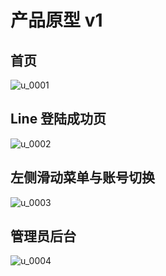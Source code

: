 # 产品原型 v1

## 首页
![u_0001](https://user-images.githubusercontent.com/1570783/56074484-18b6b880-5de6-11e9-980d-4e18294bf03b.jpg)

## Line 登陆成功页
![u_0002](https://user-images.githubusercontent.com/1570783/56074485-194f4f00-5de6-11e9-858a-b1566a27d581.jpg)

## 左侧滑动菜单与账号切换
![u_0003](https://user-images.githubusercontent.com/1570783/56074486-194f4f00-5de6-11e9-8162-79c62f618382.jpg)

## 管理员后台
![u_0004](https://user-images.githubusercontent.com/1570783/56074487-194f4f00-5de6-11e9-9f77-286f25cf410f.jpg)
